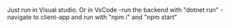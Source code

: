 Just run in Visual studio. 
Or in VsCode
  -run the backend with "dotnet run"
  -navigate to client-app and run with "npm i" and "npm start"
